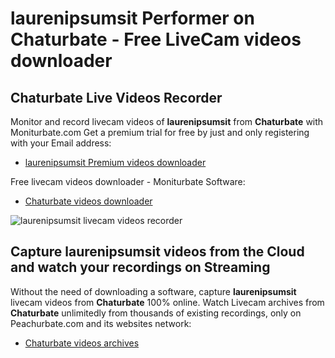 # laurenipsumsit Performer on Chaturbate - Free LiveCam videos downloader

## Chaturbate Live Videos Recorder

Monitor and record livecam videos of **laurenipsumsit** from **Chaturbate** with Moniturbate.com
Get a premium trial for free by just and only registering with your Email address:
* [laurenipsumsit Premium videos downloader](https://moniturbate.com/request-demo-licence-key.html)

Free livecam videos downloader - Moniturbate Software:
* [Chaturbate videos downloader](https://moniturbate.com/moniturbate-download-software.html)

![laurenipsumsit livecam videos recorder](https://peachurnet.com/templates/moniturbate-software.png)


## Capture laurenipsumsit videos from the Cloud and watch your recordings on Streaming

Without the need of downloading a software, capture **laurenipsumsit** livecam videos from **Chaturbate** 100% online.
Watch Livecam archives from **Chaturbate** unlimitedly from thousands of existing recordings, only on Peachurbate.com and its websites network:
* [Chaturbate videos archives](https://peachurnet.com/)